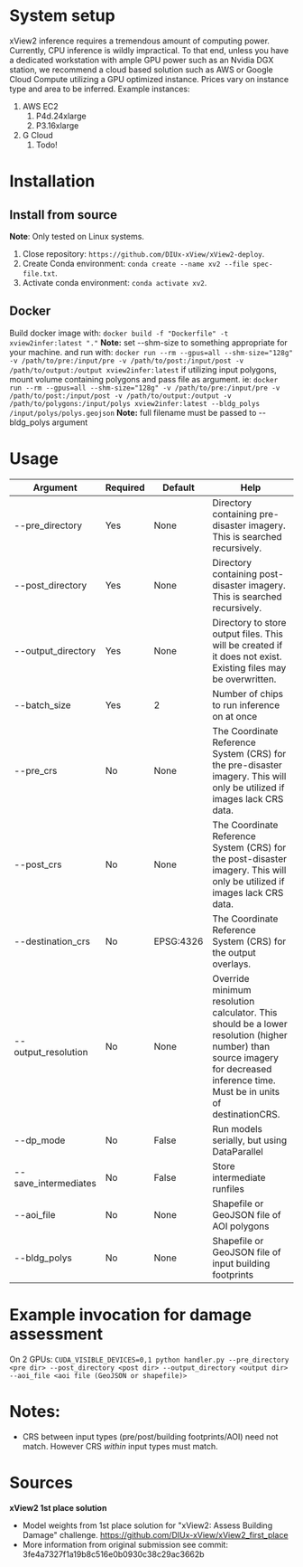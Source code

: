 # System setup

xView2 inference requires a tremendous amount of computing power. Currently, CPU inference is wildly
impractical. To that end, unless you have a dedicated workstation with ample GPU power such as an Nvidia DGX station,
we recommend a cloud based solution such as AWS or Google Cloud Compute utilizing a GPU optimized instance. Prices vary
on instance type and area to be inferred. Example instances:

1. AWS EC2
   1. P4d.24xlarge
   2. P3.16xlarge
2. G Cloud
   1. Todo!

# Installation

## Install from source

**Note**: Only tested on Linux systems.

1. Close repository: `https://github.com/DIUx-xView/xView2-deploy`.
2. Create Conda environment: `conda create --name xv2 --file spec-file.txt`.
3. Activate conda environment: `conda activate xv2`.

## Docker

Build docker image with:
`docker build -f "Dockerfile" -t xview2infer:latest "."`
**Note:** set --shm-size to something appropriate for your machine.
and run with:
`docker run --rm --gpus=all --shm-size="128g" -v /path/to/pre:/input/pre -v /path/to/post:/input/post -v /path/to/output:/output xview2infer:latest`
if utilizing input polygons, mount volume containing polygons and pass file as argument. ie:
`docker run --rm --gpus=all --shm-size="128g" -v /path/to/pre:/input/pre -v /path/to/post:/input/post -v /path/to/output:/output -v /path/to/polygons:/input/polys xview2infer:latest --bldg_polys /input/polys/polys.geojson`
**Note:** full filename must be passed to --bldg_polys argument

# Usage

| Argument             | Required | Default   | Help                                                                                                                                                                            |
|----------------------|----------|-----------|---------------------------------------------------------------------------------------------------------------------------------------------------------------------------------|
| --pre_directory      | Yes      | None      | Directory containing pre-disaster imagery. This is searched recursively.                                                                                                        |
| --post_directory     | Yes      | None      | Directory containing post-disaster imagery. This is searched recursively.                                                                                                       |
| --output_directory   | Yes      | None      | Directory to store output files. This will be created if it does not exist. Existing files may be overwritten.                                                                  |
| --batch_size         | Yes      | 2         | Number of chips to run inference on at once                                                                                                                                     |
| --pre_crs            | No       | None      | The Coordinate Reference System (CRS) for the pre-disaster imagery. This will only be utilized if images lack CRS data.                                                         |
| --post_crs           | No       | None      | The Coordinate Reference System (CRS) for the post-disaster imagery. This will only be utilized if images lack CRS data.                                                        |
| --destination_crs    | No       | EPSG:4326 | The Coordinate Reference System (CRS) for the output overlays.                                                                                                                  |
| --output_resolution  | No       | None      | Override minimum resolution calculator. This should be a lower resolution (higher number) than source imagery for decreased inference time. Must be in units of destinationCRS. |
| --dp_mode            | No       | False     | Run models serially, but using DataParallel                                                                                                                                     |
| --save_intermediates | No       | False     | Store intermediate runfiles                                                                                                                                                     |
| --aoi_file           | No       | None      | Shapefile or GeoJSON file of AOI polygons                                                                                                                                       |
| --bldg_polys         | No       | None      | Shapefile or GeoJSON file of input building footprints                                                                                                                          |

# Example invocation for damage assessment

On 2 GPUs:
`CUDA_VISIBLE_DEVICES=0,1 python handler.py --pre_directory <pre dir> --post_directory <post dir> --output_directory <output dir> --aoi_file <aoi file (GeoJSON or shapefile)>`

# Notes:

- CRS between input types (pre/post/building footprints/AOI) need not match. However CRS _within_ input types must match.

# Sources

**xView2 1st place solution**

- Model weights from 1st place solution for "xView2: Assess Building Damage" challenge. https://github.com/DIUx-xView/xView2_first_place
- More information from original submission see commit: 3fe4a7327f1a19b8c516e0b0930c38c29ac3662b
